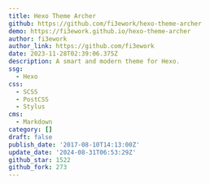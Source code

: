 ```yaml
---
title: Hexo Theme Archer
github: https://github.com/fi3ework/hexo-theme-archer
demo: https://fi3ework.github.io/hexo-theme-archer
author: fi3ework
author_link: https://github.com/fi3ework
date: 2023-11-28T02:39:06.375Z
description: A smart and modern theme for Hexo.
ssg:
  - Hexo
css:
  - SCSS
  - PostCSS
  - Stylus
cms:
  - Markdown
category: []
draft: false
publish_date: '2017-08-10T14:13:00Z'
update_date: '2024-08-31T06:53:29Z'
github_star: 1522
github_fork: 273
---
```

